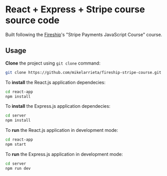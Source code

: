 # React + Express + Stripe course source code

Built following the [Fireship](https://fireship.io/)'s "Stripe Payments JavaScript Course" course.

## Usage
**Clone** the project using `git clone` command:
```bash
git clone https://github.com/mikelarrieta/fireship-stripe-course.git
```

To **install** the React.js application dependecies:
```bash
cd react-app
npm install
```

To **install** the Express.js application dependecies:
```bash
cd server
npm install
```

To **run** the React.js application in development mode:
```bash
cd react-app
npm start
```

To **run** the Express.js application in development mode:
```bash
cd server
npm run dev
```
